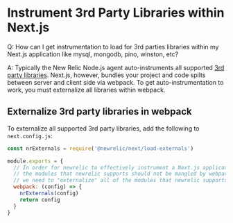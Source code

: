 # Instrument 3rd Party Libraries within Next.js 

Q: How can I get instrumentation to load for 3rd parties libraries within my Next.js application like mysql, mongodb, pino, winston, etc?  

A: Typically the New Relic Node.js agent auto-instruments all supported [3rd party libraries](https://docs.newrelic.com/docs/apm/agents/nodejs-agent/getting-started/compatibility-requirements-nodejs-agent/#instrument).  Next.js, however, bundles your project and code spilts between server and client side via webpack.  To get auto-instrumentation to work, you must externalize all libraries within webpack.  

## Externalize 3rd party libraries in webpack

To externalize all supported 3rd party libraries, add the following to `next.config.js`:

```js
const nrExternals = require('@newrelic/next/load-externals')

module.exports = {
  // In order for newrelic to effectively instrument a Next.js application,
  // the modules that newrelic supports should not be mangled by webpack. Thus,
  // we need to "externalize" all of the modules that newrelic supports.
  webpack: (config) => {
    nrExternals(config)
    return config
  }
}
```
